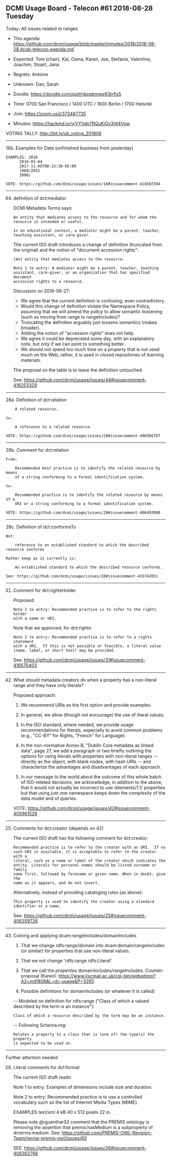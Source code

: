 ## DCMI Usage Board - Telecon #61 2018-08-28 Tuesday

Today: All issues related to ranges

* This agenda: https://github.com/dcmi/usage/blob/master/minutes/2018/2018-08-28.dcub-telecon-agenda.md
* Expected: Tom (chair), Kai, Osma, Karen, Joe, Stefanie, Valentine, Joachim, Stuart, Jana
* Regrets: Antoine
* Unknown: Dan, Sarah

* Doodle: https://doodle.com/poll/nbxpbmqw63trfis5
* Time: 0700 San Francisco / 1400 UTC / 1600 Berlin / 1700 Helsinki
* Join: https://zoom.us/j/372487735
* Minutes: https://hackmd.io/yrVYVdn7RQuKjGy3HI4Vgw

VOTING TALLY: http://bit.ly/ub_voting_201808

----------------------------------------------------------------------
16b. Examples for Date (unfinished business from yesterday)

    EXAMPLES: 2018
	      2016-03-04
	      2017-11-05T08:15:30-05:00
	      1968/2015
	      2006/

    VOTE: https://github.com/dcmi/usage/issues/16#issuecomment-416507394

----------------------------------------------------------------------
44. definition of dct:mediator

    DCMI Metadata Terms says:

        An entity that mediates access to the resource and for whom the
        resource is intended or useful.

        In an educational context, a mediator might be a parent, teacher,
        teaching assistant, or care-giver.

    The current ISO draft introduces a change of definition (truncated from the
    original) and the notion of "document accession rights":

        [An] entity that mediates access to the resource.

        Note 1 to entry: A mediator might be a parent, teacher, teaching
        assistant, care-giver, or an organization that has specified document
        accession rights to a resource.

    Discussion on 2018-08-27:
    * We agree that the current definition is confusing, even contradictory.
    * Would this change of definition violate the Namespace Policy, assuming 
      that we will amend the policy to allow semantic loosening (such as moving 
      from range to rangeIncludes)?
    * Truncating the definition arguably just loosens semantics (makes broader).
    * Adding the notion of "accession rights" does not help.
    * We agree it could be deprecated some day, with an explanatory note, but only 
      if we can point to something better.
    * We should not spend too much time on a property that is not used much on 
      the Web; rather, it is used in closed repositories of learning materials.

    The proposal on the table is to leave the definition untouched.

    See: https://github.com/dcmi/usage/issues/44#issuecomment-416253329

----------------------------------------------------------------------
28a. Definition of dct:relation

        A related resource.

    to:

        A reference to a related resource.

    VOTE: https://github.com/dcmi/usage/issues/28#issuecomment-406366787

----------------------------------------------------------------------
28b. Comment for dct:relation

    From:

        Recommended best practice is to identify the related resource by means
        of a string conforming to a formal identification system.

    to:

        Recommended practice is to identify the related resource by means of a
        URI or a string conforming to a formal identification system.

    VOTE: https://github.com/dcmi/usage/issues/28#issuecomment-406493908

----------------------------------------------------------------------
28c. Definition of dct:conformsTo

    Not:

        reference to an established standard to which the described resource conforms

    Rather keep as it currently is:

        An established standard to which the described resource conforms.

    See: https://github.com/dcmi/usage/issues/28#issuecomment-415742851

----------------------------------------------------------------------
31. Comment for dct:rightsHolder

    Proposed:

        Note 1 to entry: Recommended practice is to refer to the rights holder
        with a name or URI.

    Note that we approved, for dct:rights:

        Note 2 to entry: Recommended practice is to refer to a rights statement
        with a URI.  If this is not possible or feasible, a literal value
        (name, label, or short text) may be provided.

    See: https://github.com/dcmi/usage/issues/31#issuecomment-416575403

----------------------------------------------------------------------
42. What should metadata creators do when a property has a non-literal range and
    they have only literals?  

    Proposed approach:

    1. We recommend URIs as the first option and provide examples.

    2. In general, we allow (though not encourage) the use of literal values.

    3. In the ISO standard, where needed, we provide usage recommendations for
       literals, especially to avoid common problems (e.g., "CC-BY" for Rights,
       "French" for Language).

    4. In the non-normative Annex B, "Dublin Core metadata as linked data",
       page 27, we add a paragraph or two briefly outlining the options for
       using literals with properties with non-literal ranges -- directly as
       the object, with blank nodes, with hash URIs -- and characterize the
       advantages and disadvantages of each approach.

    5. In our message to the world about the outcome of this whole batch of
       ISO-related decisions, we acknowledge, in addition to the above, that it
       would not actually be incorrect to use /elements/1.1/ properties but
       that using just one namespace keeps down the complexity of the data
       model and of queries.

    VOTE: https://github.com/dcmi/usage/issues/42#issuecomment-405961529

----------------------------------------------------------------------
25. Comments for dct:creator (depends on 42)

    The current ISO draft has the following comment for dct:creator:

        Recommended practice is to refer to the creator with an URI.  If no
        such URI is available, it is acceptable to refer to the creator with a
        literal, such as a name or label of the creator which indicates the
        entity. Literals for personal names should be listed surname or family
        name first, followed by forename or given name. When in doubt, give the
        name as it appears, and do not invert.

    Alternatively, instead of providing cataloging rules (as above):

        This property is used to identify the creator using a standard
        identifier or a name.

    See: https://github.com/dcmi/usage/issues/25#issuecomment-406359726

----------------------------------------------------------------------
43. Coining and applying dcam:rangeIncludes/domainIncludes

    1. That we change rdfs:range/domain into dcam:domain/rangeIncludes (or 
       similar) for properties that use non-literal values.

    2. That we not change 'rdfs:range rdfs:Literal'.

    3. That we call the properties domainIncludes/rangeIncludes.
       Counter-proposal (Karen): 
       https://www.jiscmail.ac.uk/cgi-bin/webadmin?A2=ind1808&L=dc-usage&P=3265

    4. Possible definitions for domainIncludes (or whatever it is called)

    --  Modeled on definition for rdfs:range
        ("Class of which a valued described by the term _is_ an instance"):

        Class of which a resource described by the term may be an instance.

    --  Following Schema.org:
        
        Relates a property to a class that is (one of) the type(s) the property
        is expected to be used on.
           
----------------------------------------------------------------------
Further attention needed

26. Literal comments for dct:format

    The current ISO draft reads:

	Note 1 to entry: Examples of dimensions include size and duration.
	
	Note 2 to entry: Recommended practice is to use a controlled vocabulary
	such as the list of Internet Media Types [MIME].

	EXAMPLES text/xml
		 4 kB
		 40 x 512 pixels
		 22 in.

    Please note @rguenther52 comment that the PREMIS ontology is removing the
    assertion that premis:hasMedium is a subproperty of dcterms:medium. See:
    https://github.com/PREMIS-OWL-Revision-Team/revise-premis-owl/issues/60 

    SEE: https://github.com/dcmi/usage/issues/26#issuecomment-406362768

